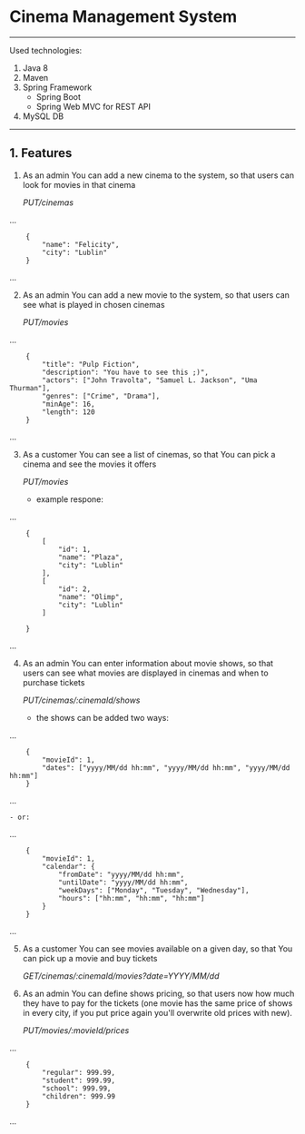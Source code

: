 # Cinema Management System
---
Used technologies:

1. Java 8
2. Maven
3. Spring Framework
	- Spring Boot
	- Spring Web MVC for REST API
4. MySQL DB

---

## 1. Features

1. As an admin You can add a new cinema to the system, so that users can look for movies in that cinema


	*PUT/cinemas*

...
	

		{
			"name": "Felicity",
			"city": "Lublin"
		}
...

2. As an admin You can add a new movie to the system, so that users can see what is played in chosen cinemas

	*PUT/movies*

...

		{
			"title": "Pulp Fiction",
			"description": "You have to see this ;)",
			"actors": ["John Travolta", "Samuel L. Jackson", "Uma Thurman"],
			"genres": ["Crime", "Drama"],
			"minAge": 16,
			"length": 120
		}
		
...
	
3. As a customer You can see a list of cinemas, so that You can pick a cinema and see the movies it offers

	*PUT/movies*

	- example respone:
		
...

		{
			[
				"id": 1,
				"name": "Plaza",
				"city": "Lublin"
			],
			[
				"id": 2,
				"name": "Olimp",
				"city": "Lublin"
			]
				
		}
		
...

4. As an admin You can enter information about movie shows, so that users can see what movies are displayed in cinemas and when to purchase tickets

	*PUT/cinemas/:cinemaId/shows*
	
	- the shows can be added two ways:
	
...
	

		{
			"movieId": 1,
			"dates": ["yyyy/MM/dd hh:mm", "yyyy/MM/dd hh:mm", "yyyy/MM/dd hh:mm"]
		}
...

	- or:
	
...

		{
			"movieId": 1,
			"calendar": {
				"fromDate": "yyyy/MM/dd hh:mm",
				"untilDate": "yyyy/MM/dd hh:mm",
				"weekDays": ["Monday", "Tuesday", "Wednesday"],
				"hours": ["hh:mm", "hh:mm", "hh:mm"]
			}
		}
		
...

5. As a customer You can see movies available on a given day, so that You can pick up a movie and buy tickets

	*GET/cinemas/:cinemaId/movies?date=YYYY/MM/dd*
	
	
6. As an admin You can define shows pricing, so that users now how much they have to pay for the tickets
	(one movie has the same price of shows in every city, if you put price again you'll overwrite old prices with new).
	
	*PUT/movies/:movieId/prices*
	
...
	
		{
			"regular": 999.99,
			"student": 999.99,
			"school": 999.99,
			"children": 999.99
		}
...
